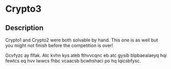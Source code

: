 # Crypto3

## Description

Crypto1 and Crypto2 were both solvable by hand. This one is as well but you might not finish before the competition is over!

Gcvfyzc ay flfak. Atc kvhn kys ateb fthvvcqnc eb atc gysib blpbaealaeyq hqi fewtcs eq hvv lwwcs fhbc vcaacsb bcwhshaci po hq lqicsbfysc.
